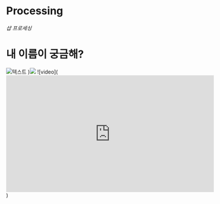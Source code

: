 # Processing
_샵 프로세싱_   
   # 내 이름이  궁금해?
![텍스트](https://cdn-images-1.medium.com/max/1600/0*xFDd1jWKzAU7BI6v.jpg "인크레더블")
)![](https://images.pexels.com/photos/132037/pexels-photo-132037.jpeg?auto=compress&cs=tinysrgb&h=350)
![video](<iframe width="560" height="315" src="https://www.youtube.com/embed/QwievZ1Tx-8" frameborder="0" allow="autoplay; encrypted-media" allowfullscreen></iframe>)
